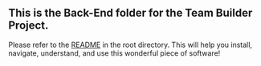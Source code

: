 ## This is the Back-End folder for the Team Builder Project.

Please refer to the [README](https://github.com/tjlagrow/CIS-422-Group-Project-1/blob/master/README.md) in the root directory.  This will help you install, navigate, understand, and use this wonderful piece of software!
